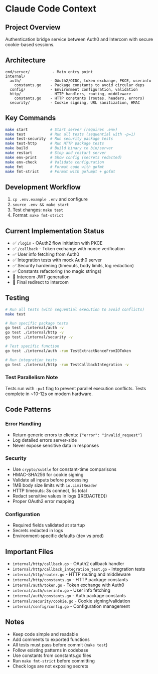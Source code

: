 # Claude Code Context

## Project Overview
Authentication bridge service between Auth0 and Intercom with secure cookie-based sessions.

## Architecture
```
cmd/server/          - Main entry point
internal/
  auth/             - OAuth2/OIDC, token exchange, PKCE, userinfo
    constants.go    - Package constants to avoid circular deps
  config/           - Environment configuration, validation
  http/             - HTTP handlers, routing, middleware
    constants.go    - HTTP constants (routes, headers, errors)
  security/         - Cookie signing, URL sanitization, HMAC
```

## Key Commands
```bash
make start          # Start server (requires .env)
make test           # Run all tests (sequential with -p=1)
make test-security  # Run security package tests
make test-http      # Run HTTP package tests
make build          # Build binary to bin/server
make restart        # Stop and restart server
make env-print      # Show config (secrets redacted)
make env-check      # Validate configuration
make fmt            # Format code with gofmt
make fmt-strict     # Format with gofumpt + gofmt
```

## Development Workflow
1. `cp .env.example .env` and configure
2. `source .env && make start`
3. Test changes: `make test`
4. Format: `make fmt-strict`

## Current Implementation Status
- ✅ `/login` - OAuth2 flow initiation with PKCE
- ✅ `/callback` - Token exchange with nonce verification
- ✅ User info fetching from Auth0
- ✅ Integration tests with mock Auth0 server
- ✅ Security hardening (timeouts, body limits, log redaction)
- ✅ Constants refactoring (no magic strings)
- 🚧 Intercom JWT generation
- 🚧 Final redirect to Intercom

## Testing
```bash
# Run all tests (with sequential execution to avoid conflicts)
make test

# Run specific package tests
go test ./internal/auth -v
go test ./internal/http -v
go test ./internal/security -v

# Test specific function
go test ./internal/auth -run TestExtractNonceFromIDToken

# Run integration tests
go test ./internal/http -run TestCallbackIntegration -v
```

### Test Parallelism Note
Tests run with `-p=1` flag to prevent parallel execution conflicts.
Tests complete in ~10-12s on modern hardware.

## Code Patterns

### Error Handling
- Return generic errors to clients: `{"error": "invalid_request"}`
- Log detailed errors server-side
- Never expose sensitive data in responses

### Security
- Use `crypto/subtle` for constant-time comparisons
- HMAC-SHA256 for cookie signing
- Validate all inputs before processing
- 1MB body size limits with `io.LimitReader`
- HTTP timeouts: 3s connect, 5s total
- Redact sensitive values in logs ([REDACTED])
- Proper OAuth2 error mapping

### Configuration
- Required fields validated at startup
- Secrets redacted in logs
- Environment-specific defaults (dev vs prod)

## Important Files
- `internal/http/callback.go` - OAuth2 callback handler
- `internal/http/callback_integration_test.go` - Integration tests
- `internal/http/router.go` - HTTP routing and middleware
- `internal/http/constants.go` - HTTP package constants
- `internal/auth/token.go` - Token exchange with Auth0
- `internal/auth/userinfo.go` - User info fetching
- `internal/auth/constants.go` - Auth package constants
- `internal/security/cookie.go` - Cookie signing/validation
- `internal/config/config.go` - Configuration management

## Notes
- Keep code simple and readable
- Add comments to exported functions
- All tests must pass before commit (`make test`)
- Follow existing patterns in codebase
- Use constants from constants.go files
- Run `make fmt-strict` before committing
- Check logs are not exposing secrets